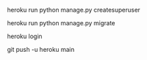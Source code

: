 heroku run python manage.py createsuperuser

heroku run python manage.py migrate

heroku login

git push -u heroku main

